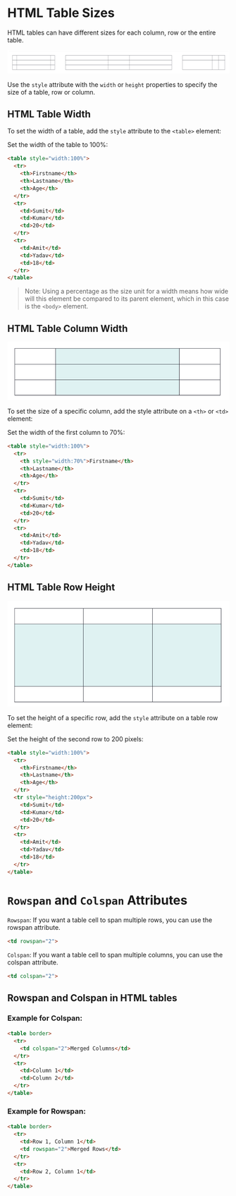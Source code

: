 # HTML Table Sizes
HTML tables can have different sizes for each column, row or the entire table.

![Alt text](images/image-9.png)

Use the `style` attribute with the `width` or `height` properties to specify the size of a table, row or column.

## HTML Table Width
To set the width of a table, add the `style` attribute to the `<table>` element:

Set the width of the table to 100%:
```html
<table style="width:100%">
  <tr>
    <th>Firstname</th>
    <th>Lastname</th>
    <th>Age</th>
  </tr>
  <tr>
    <td>Sumit</td>
    <td>Kumar</td>
    <td>20</td>
  </tr>
  <tr>
    <td>Amit</td>
    <td>Yadav</td>
    <td>18</td>
  </tr>
</table>
```

> Note: Using a percentage as the size unit for a width means how wide will this element be compared to its parent element, which in this case is the `<body>` element.

## HTML Table Column Width
 	 	 
![Alt text](images/image-10.png)
 	 	 
To set the size of a specific column, add the style attribute on a `<th>` or `<td>` element:

Set the width of the first column to 70%:
```html
<table style="width:100%">
  <tr>
    <th style="width:70%">Firstname</th>
    <th>Lastname</th>
    <th>Age</th>
  </tr>
  <tr>
    <td>Sumit</td>
    <td>Kumar</td>
    <td>20</td>
  </tr>
  <tr>
    <td>Amit</td>
    <td>Yadav</td>
    <td>18</td>
  </tr>
</table>
```
## HTML Table Row Height
 	 	 
![Alt text](images/image-11.png)
 	 	 
To set the height of a specific row, add the `style` attribute on a table row element:

Set the height of the second row to 200 pixels:
```html
<table style="width:100%">
  <tr>
    <th>Firstname</th>
    <th>Lastname</th>
    <th>Age</th>
  </tr>
  <tr style="height:200px">
    <td>Sumit</td>
    <td>Kumar</td>
    <td>20</td>
  </tr>
  <tr>
    <td>Amit</td>
    <td>Yadav</td>
    <td>18</td>
  </tr>
</table>
```

# `Rowspan` and `Colspan` Attributes

`Rowspan`: If you want a table cell to span multiple rows, you can use the rowspan attribute.
```html
<td rowspan="2">
```
`Colspan`: If you want a table cell to span multiple columns, you can use the colspan attribute.
```html
<td colspan="2">
```

## Rowspan and Colspan in HTML tables

### Example for Colspan:
```html
<table border>
  <tr>
    <td colspan="2">Merged Columns</td>
  </tr>
  <tr>
    <td>Column 1</td>
    <td>Column 2</td>
  </tr>
</table>
```

### Example for Rowspan:
```html
<table border>
  <tr>
    <td>Row 1, Column 1</td>
    <td rowspan="2">Merged Rows</td>
  </tr>
  <tr>
    <td>Row 2, Column 1</td>
  </tr>
</table>
```
